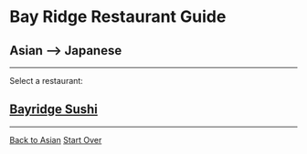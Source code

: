 # Bay Ridge Restaurant Guide
## Asian --> Japanese
---
Select a restaurant:
## [Bayridge Sushi](http://www.brsushi.com/)
---
[Back to Asian](asian.md)
[Start Over](../home.md/)